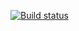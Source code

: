 [![Build status](https://ci.appveyor.com/api/projects/status/hgw0qa2sl997c8of/branch/master?svg=true)](https://ci.appveyor.com/project/rabmail/postman-echo/branch/master)
